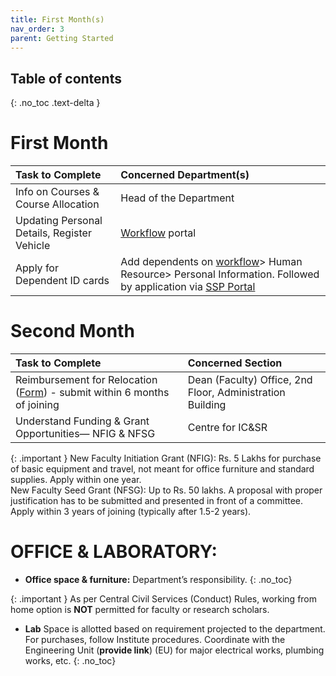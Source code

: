 ```yaml
---
title: First Month(s)
nav_order: 3
parent: Getting Started
---
```

## Table of contents
{: .no_toc .text-delta }

# First Month

| Task to Complete | Concerned Department(s)               |
| :---- |:--------------------------------------|
| Info on Courses & Course Allocation | Head of the Department                |
| Updating Personal Details, Register Vehicle | [Workflow](http://workflow.iitm.ac.in) portal                       |
| Apply for Dependent ID cards | Add dependents on [workflow](http://workflow.iitm.ac.in)> Human Resource> Personal Information. Followed by application via [SSP Portal](https://ssp.iitm.ac.in/) |

# Second Month

| Task to Complete | Concerned Section                                         |
| :---- |:----------------------------------------------------------|
| Reimbursement for Relocation ([Form](https://admin.iitm.ac.in/wp-content/uploads/2025/03/09_Relocation-Claim-Form.pdf)) - submit within 6 months of joining| Dean (Faculty) Office, 2nd Floor, Administration Building |
| Understand Funding & Grant Opportunities— NFIG & NFSG | Centre for IC&SR                                          |
   

{: .important } 
New Faculty Initiation Grant (NFIG): Rs. 5 Lakhs for purchase of basic equipment and travel, not meant for office furniture and standard supplies. Apply within one year.   <br> New Faculty Seed Grant (NFSG): Up to Rs. 50 lakhs. A proposal with proper justification has to be submitted and presented in front of a committee. Apply within 3 years of joining (typically after 1.5-2 years). 


# OFFICE & LABORATORY: 

* **Office space & furniture:** Department’s responsibility.
{: .no_toc}

{: .important } 
As per Central Civil Services (Conduct) Rules, working from home option is **NOT** permitted for faculty or research scholars. 


* **Lab** Space is allotted based on requirement projected to the department. For purchases, follow Institute procedures.
Coordinate with the Engineering Unit (**provide link**) (EU) for major electrical works, plumbing works, etc.
{: .no_toc}
